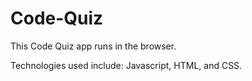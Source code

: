# Code-Quiz

This Code Quiz app runs in the browser. 

Technologies used include: Javascript, HTML, and CSS.
